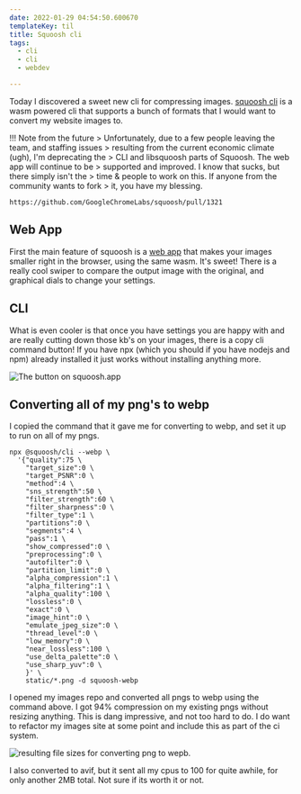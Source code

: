```yaml
---
date: 2022-01-29 04:54:50.600670
templateKey: til
title: Squoosh cli
tags:
  - cli
  - cli
  - webdev

---
```


Today I discovered a sweet new cli for compressing images.
[squoosh cli](https://github.com/GoogleChromeLabs/squoosh/tree/dev/cli)
is a wasm powered cli that supports a bunch of formats that I would want to
convert my website images to.

!!! Note from the future
    > Unfortunately, due to a few people leaving the team, and staffing issues
    > resulting from the current economic climate (ugh), I'm deprecating the
    > CLI and libsquoosh parts of Squoosh. The web app will continue to be
    > supported and improved. I know that sucks, but there simply isn't the
    > time & people to work on this. If anyone from the community wants to fork
    > it, you have my blessing.

    https://github.com/GoogleChromeLabs/squoosh/pull/1321

## Web App

First the main feature of squoosh is a [web app](https://squoosh.app) that
makes your images smaller right in the browser, using the same wasm.  It's
sweet!  There is a really cool swiper to compare the output image with the
original, and graphical dials to change your settings.

## CLI

What is even cooler is that once you have settings you are happy with and are
really cutting down those kb's on your images, there is a copy cli command
button!  If you have npx (which you should if you have nodejs and npm) already
installed it just works without installing anything more.

![The button on squoosh.app](https://images.waylonwalker.com/squoosh-cli-button.png)

## Converting all of my png's to webp

I copied the command that it gave me for converting to webp, and set it up to
run on all of my pngs.

```
npx @squoosh/cli --webp \
  '{"quality":75 \
    "target_size":0 \
    "target_PSNR":0 \
    "method":4 \
    "sns_strength":50 \
    "filter_strength":60 \
    "filter_sharpness":0 \
    "filter_type":1 \
    "partitions":0 \
    "segments":4 \
    "pass":1 \
    "show_compressed":0 \
    "preprocessing":0 \
    "autofilter":0 \
    "partition_limit":0 \
    "alpha_compression":1 \
    "alpha_filtering":1 \
    "alpha_quality":100 \
    "lossless":0 \
    "exact":0 \
    "image_hint":0 \
    "emulate_jpeg_size":0 \
    "thread_level":0 \
    "low_memory":0 \
    "near_lossless":100 \
    "use_delta_palette":0 \
    "use_sharp_yuv":0 \
    }' \
    static/*.png -d squoosh-webp
```

I opened my images repo and converted all pngs to webp using the command above.
I got 94% compression on my existing pngs without resizing anything.  This is
dang impressive, and not too hard to do.  I do want to refactor my images site
at some point and include this as part of the ci system.

![resulting file sizes for converting png to wepb.](https://images.waylonwalker.com/squoosh-webp-results.png)

I also converted to avif, but it sent all my cpus to 100 for quite awhile, for
only another 2MB total.  Not sure if its worth it or not.
